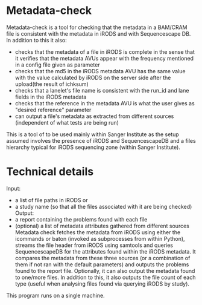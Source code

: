 Metadata-check
==============

Metadata-check is a tool for checking that the metadata in a BAM/CRAM file is consistent with the metadata in iRODS and with Sequencescape DB. In addition to this it also:
- checks that the metadata of a file in iRODS is complete in the sense that it verifies that the metadata AVUs appear with the frequency mentioned in a config file given as parameter
- checks that the md5 in the iRODS metadata AVU has the same value with the value calculated by iRODS on the server side after the upload(the result of ichksum)
- checks that a lanelet's file name is consistent with the run_id and lane fields in the iRODS metadata
- checks that the reference in the metadata AVU is what the user gives as "desired reference" parameter
- can output a file's metadata as extracted from different sources (independent of what tests are being run)

This is a tool of to be used mainly within Sanger Institute as the setup assumed involves the presence of iRODS and SequencescapeDB and a files hierarchy typical for iRODS sequencing zone (within Sanger Institute).

Technical details
=================
Input: 
- a list of file paths in iRODS or 
- a study name (so that all the files associated with it are being checked)
Output:
- a report containing the problems found with each file
- (optional) a list of metadata attributes gathered from different sources
Metadata check fetches the metadata from iRODS using either the icommands or baton (invoked as subprocesses from within Python), streams the file header from iRODS using samtools and queries SequencescapeDB for the attributes found within the iRODS metadata. It compares the metadata from these three sources (or a combination of them if not ran with the default parameters) and outputs the problems found to the report file. Optionally, it can also output the metadata found to one/more files. In addition to this, it also outputs the file count of each type (useful when analysing files found via querying iRODS by study).

This program runs on a single machine. 
